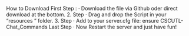 How to Download
First Step : · Download the file via Github oder direct download at the bottom.
2. Step · Drag and drop the Script in your “resources ” folder.
3. Step · Add to your server.cfg file: ensure CSCUTL-Chat_Commands
Last Step · Now Restart the server and just have fun!
